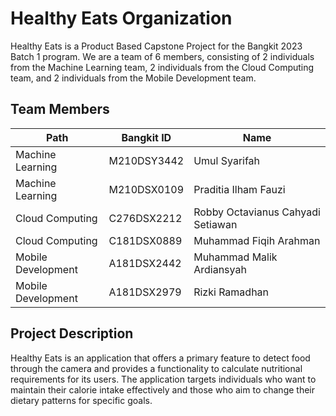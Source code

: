 # Healthy Eats Organization

Healthy Eats is a Product Based Capstone Project for the Bangkit 2023 Batch 1 program. We are a team of 6 members, consisting of 2 individuals from the Machine Learning team, 2 individuals from the Cloud Computing team, and 2 individuals from the Mobile Development team.

## Team Members

| Path             | Bangkit ID          | Name              |
|------------------|-------------|---------------------------|
| Machine Learning | M210DSY3442 | Umul Syarifah             |
| Machine Learning | M210DSX0109 | Praditia Ilham Fauzi      |
| Cloud Computing  | C276DSX2212 | Robby Octavianus Cahyadi Setiawan |
| Cloud Computing  | C181DSX0889 | Muhammad Fiqih Arahman     |
| Mobile Development | A181DSX2442 | Muhammad Malik Ardiansyah |
| Mobile Development | A181DSX2979 | Rizki Ramadhan            |

## Project Description

Healthy Eats is an application that offers a primary feature to detect food through the camera and provides a functionality to calculate nutritional requirements for its users. The application targets individuals who want to maintain their calorie intake effectively and those who aim to change their dietary patterns for specific goals.
